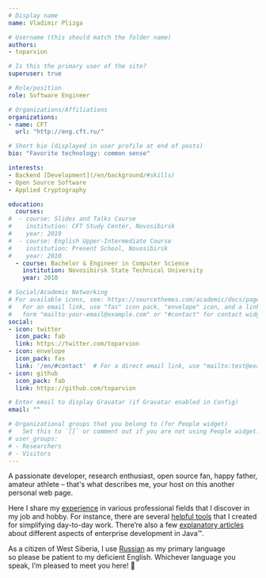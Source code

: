 ```yaml
---
# Display name
name: Vladimir Plizga

# Username (this should match the folder name)
authors:
- toparvion

# Is this the primary user of the site?
superuser: true

# Role/position
role: Software Engineer

# Organizations/Affiliations
organizations:
- name: CFT
  url: "http://eng.cft.ru/"

# Short bio (displayed in user profile at end of posts)
bio: "Favorite technology: common sense"

interests:
- Backend [Development](/en/background/#skills)
- Open Source Software
- Applied Cryptography

education:
  courses:
#  - course: Slides and Talks Course
#    institution: CFT Study Center, Novosibirsk
#    year: 2019
#  - course: English Upper-Intermediate Course
#    institution: Present School, Novosibirsk
#    year: 2010
  - course: Bachelor & Engineer in Computer Science
    institution: Novosibirsk State Technical University
    year: 2010

# Social/Academic Networking
# For available icons, see: https://sourcethemes.com/academic/docs/page-builder/#icons
#   For an email link, use "fas" icon pack, "envelope" icon, and a link in the
#   form "mailto:your-email@example.com" or "#contact" for contact widget.
social:
- icon: twitter
  icon_pack: fab
  link: https://twitter.com/toparvion
- icon: envelope
  icon_pack: fas
  link: '/en/#contact'  # For a direct email link, use "mailto:test@example.org".
- icon: github
  icon_pack: fab
  link: https://github.com/toparvion

# Enter email to display Gravatar (if Gravatar enabled in Config)
email: ""

# Organizational groups that you belong to (for People widget)
#   Set this to `[]` or comment out if you are not using People widget.
# user_groups:
# - Researchers
# - Visitors
---
```


A passionate developer, research enthusiast, open source fan, happy father, amateur athlete – that's what describes me, your host on this another personal web page.

Here I&nbsp;share my [experience](/en/background/#experience) in&nbsp;various professional fields that I discover in my&nbsp;job and hobby. For instance, there are several [helpful tools](/en/#projects) that I&nbsp;created for&nbsp;simplifying day-to-day work. There’re also a&nbsp;few [explanatory articles](/en/#posts) about different aspects of enterprise development in Java&trade;.

As a&nbsp;citizen of&nbsp;West Siberia, I use [Russian](/ru) as my primary language so&nbsp;please be&nbsp;patient to my&nbsp;deficient English. Whichever language you speak, I’m&nbsp;pleased to&nbsp;meet you here! :slightly_smiling_face:
